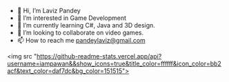 - 👋 Hi, I’m Laviz Pandey
- 👀 I’m interested in Game Development
- 🌱 I’m currently learning C#, Java and 3D design.
- 💞️ I’m looking to collaborate on video games.
- 📫 How to reach me pandeylaviz@gmail.com

<img src "https://github-readme-stats.vercel.app/api?username=iampawan&&show_icons=true&title_color=ffffff&icon_color=bb2acf&text_color=daf7dc&bg_color=151515">

<!---
Laviz-pand/Laviz-pand is a ✨ special ✨ repository because its `README.md` (this file) appears on your GitHub profile.
You can click the Preview link to take a look at your changes.
--->
